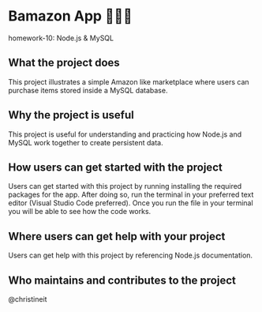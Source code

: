 # Bamazon App :department_store::shirt::money_with_wings:

homework-10: Node.js &amp; MySQL

## What the project does

This project illustrates a simple Amazon like marketplace where users can purchase items stored inside a MySQL database.

## Why the project is useful

This project is useful for understanding and practicing how Node.js and MySQL work together to create persistent data.

## How users can get started with the project

Users can get started with this project by running installing the required packages for the app. After doing so, run the terminal in your preferred text editor (Visual Studio Code preferred). Once you run the file in your terminal you will be able to see how the code works.

## Where users can get help with your project

Users can get help with this project by referencing Node.js documentation.

## Who maintains and contributes to the project

@christineit
